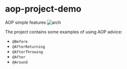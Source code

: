 # aop-project-demo
AOP simple features
![arch](https://i.imgur.com/AfYmahE.png)

The project contains some examples of using AOP advice:
* `@Before`
* `@AfterReturning`
* `@AfterThrowing`
* `@After`
* `@Around`
